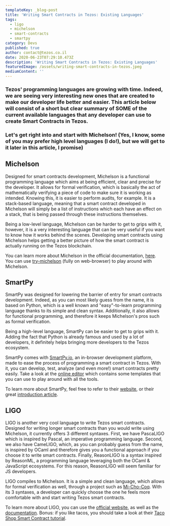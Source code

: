 ```yaml
---
templateKey: _blog-post
title: 'Writing Smart Contracts in Tezos: Existing Languages'
tags:
  - ligo
  - michelson
  - smart-contracts
  - smartpy
category: Devs
published: true
author: contact@tezos.co.il
date: 2020-06-23T07:29:10.473Z
description: 'Writing Smart Contracts in Tezos: Existing Languages'
featuredImage: /assets/writing-smart-contracts-in-tezos.jpeg
mediumContent: ''
---
```


### Tezos' programming languages are growing with time. Indeed, we are seeing very interesting new ones that are created to make our developer life better and easier. This article below will consist of a short but clear summary of SOME of the current available languages that any developer can use to create Smart Contracts in Tezos.

### Let's get right into and start with Michelson! (Yes, I know, some of you may prefer high level languages (I do!), but we will get to it later in this article, I promise)

## Michelson

Designed for smart contracts development, Michelson is a functional programming language which aims at being efficient, clear and precise for the developer. It allows for formal verification, which is basically the act of mathematically verifying a piece of code to make sure it is working as intended. Knowing this, it is easier to perform audits, for example. It is a stack-based language, meaning that a smart contract developed in Michelson will simply be a list of instructions which each have an effect on a stack, that is being passed through these instructions themselves.

Being a low-level language, Michelson can be harder to get to grips with it, however, it is a very interesting language that can be very useful if you want to know how it works behind the scenes. Developing smart contracts using Michelson helps getting a better picture of how the smart contract is actually running on the Tezos blockchain.

You can learn more about Michelson in the official documentation, [here](https://tezos.gitlab.io/whitedoc/michelson.html). You can use [try-michelson](https://try-michelson.com/) (fully on web-browser) to play around with Michelson.

## SmartPy

SmartPy was designed for lowering the barrier of entry for smart contracts development. Indeed, as you can most likely guess from the name, it is based on Python, which is a well known and "easy"-to-learn programming language thanks to its simple and clean syntax. Additionally, it also allows for functional programming, and therefore it keeps Michelson's pros such as formal verification.

Being a high-level language, SmartPy can be easier to get to grips with it. Adding the fact that Python is already famous and used by a lot of developers, it definitely helps bringing more developers to the Tezos ecosystem.

SmartPy comes with [SmartPy.io](http://smartpy.io/), an in-browser development platform, made to ease the process of programming a smart contract in Tezos. With it, you can develop, test, analyze (and even more!) smart contracts pretty easily. Take a look at the [online editor](http://smartpy.io/demo/) which contains some templates that you can use to play around with all the tools.

To learn more about SmartPy, feel free to refer to their [website](http://smartpy.io/), or their great [introduction article](https://medium.com/@SmartPy_io/introducing-smartpy-and-smartpy-io-d4013bee7d4e).

## LIGO

LIGO is another very cool language to write Tezos smart contracts. Designed for writing longer smart contracts than you would write using Michelson, it currently offers 3 different syntaxes. First, we have PascaLIGO which is inspired by Pascal, an imperative programming language. Second, we also have CameLIGO, which, as you can probably guess from the name, is inspired by OCaml and therefore gives you a functional approach if you choose it to write smart contracts. Finally, ReasonLIGO is a syntax inspired by ReasonML, a programming language leveraging both the OCaml & JavaScript ecosystems. For this reason, ReasonLIGO will seem familiar for JS developers.

LIGO compiles to Michelson. It is a simple and clean language, which allows for formal verification as well, through a project such as [Mi-Cho-Coq](https://gitlab.com/nomadic-labs/mi-cho-coq/). With its 3 syntaxes, a developer can quickly choose the one he feels more comfortable with and start writing Tezos smart contracts.

To learn more about LIGO, you can use the [official website](https://ligolang.org/), as well as the [documentation](https://ligolang.org/docs/intro/introduction). Bonus: if you like tacos, you should take a look at their [Taco Shop Smart Contract tutorial](https://ligolang.org/docs/tutorials/get-started/tezos-taco-shop-smart-contract).
